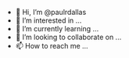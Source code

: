 - 👋 Hi, I’m @paulrdallas
- 👀 I’m interested in ...
- 🌱 I’m currently learning ...
- 💞️ I’m looking to collaborate on ...
- 📫 How to reach me ...

<!---
paulrdallas/paulrdallas is a ✨ special ✨ repository because its `README.md` (this file) appears on your GitHub profile.
You can click the Preview link to take a look at your changes.
--->
